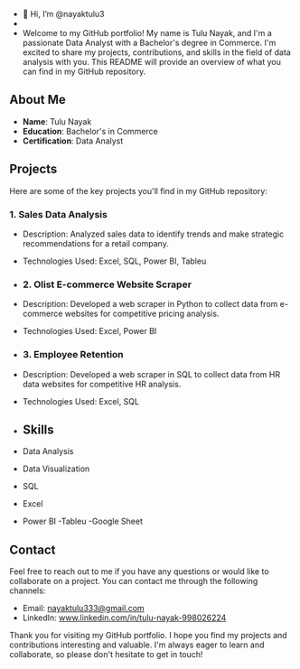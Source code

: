 - 👋 Hi, I’m @nayaktulu3
- 
- Welcome to my GitHub portfolio! My name is Tulu Nayak, and I'm a passionate Data Analyst with a Bachelor's degree in Commerce. I'm excited to share my projects, contributions, and skills in the field of data analysis with you. This README will provide an overview of what you can find in my GitHub repository.

## About Me
- **Name**: Tulu Nayak
- **Education**: Bachelor's in Commerce
- **Certification**: Data Analyst

## Projects
Here are some of the key projects you'll find in my GitHub repository:

### 1. Sales Data Analysis
- Description: Analyzed sales data to identify trends and make strategic recommendations for a retail company.
- Technologies Used: Excel, SQL, Power BI, Tableu

- ### 2. Olist E-commerce Website Scraper
- Description: Developed a web scraper in Python to collect data from e-commerce websites for competitive pricing analysis.
- Technologies Used: Excel, Power BI

- ### 3. Employee Retention
- Description: Developed a web scraper in SQL to collect data from HR data websites for competitive HR analysis.
- Technologies Used: Excel, SQL

- ## Skills
- Data Analysis
- Data Visualization
- SQL
- Excel
- Power BI
-Tableu
-Google Sheet


## Contact
Feel free to reach out to me if you have any questions or would like to collaborate on a project. You can contact me through the following channels:
- Email: nayaktulu333@gmail.com
- LinkedIn: www.linkedin.com/in/tulu-nayak-998026224


Thank you for visiting my GitHub portfolio. I hope you find my projects and contributions interesting and valuable. I'm always eager to learn and collaborate, so please don't hesitate to get in touch!

<!---
nayaktulu3/nayaktulu3 is a ✨ special ✨ repository because its `README.md` (this file) appears on your GitHub profile.
You can click the Preview link to take a look at your changes.
--->
